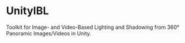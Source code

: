 # UnityIBL
Toolkit for Image- and Video-Based Lighting and Shadowing from 360° Panoramic Images/Videos in Unity.

